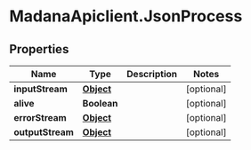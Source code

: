 # MadanaApiclient.JsonProcess

## Properties

Name | Type | Description | Notes
------------ | ------------- | ------------- | -------------
**inputStream** | [**Object**](.md) |  | [optional] 
**alive** | **Boolean** |  | [optional] 
**errorStream** | [**Object**](.md) |  | [optional] 
**outputStream** | [**Object**](.md) |  | [optional] 


